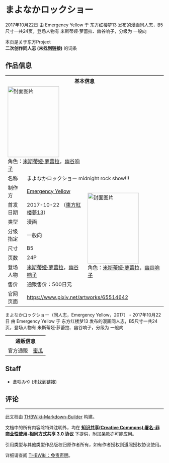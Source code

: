 # まよなかロックショー

<!-- source html: G:\repos\THBWiki-Markdown-Builder\THBWikiMarkdown\Temp\main\b\ba\ns0%3A%E3%81%BE%E3%82%88%E3%81%AA%E3%81%8B%E3%83%AD%E3%83%83%E3%82%AF%E3%82%B7%E3%83%A7%E3%83%BC.html -->

2017年10月22日 由 Emergency Yellow 于 东方红楼梦13 发布的漫画同人志，B5尺寸一共24页，登场人物有 米斯蒂娅·萝蕾拉、幽谷响子，分级为 一般向

本页是关于东方Project  
 **二次创作同人志 (未找到链接)** 的词条

## 作品信息

<table><tbody><tr><th colspan="3">基本信息</th></tr><tr><td class="cover-artwork-mobile" colspan="2"><a href="./文件-まよなかロックショー封面.jpg.md" class="image" title="封面图片"><img alt="封面图片" src="https://upload.thwiki.cc/thumb/4/40/%E3%81%BE%E3%82%88%E3%81%AA%E3%81%8B%E3%83%AD%E3%83%83%E3%82%AF%E3%82%B7%E3%83%A7%E3%83%BC%E5%B0%81%E9%9D%A2.jpg/163px-%E3%81%BE%E3%82%88%E3%81%AA%E3%81%8B%E3%83%AD%E3%83%83%E3%82%AF%E3%82%B7%E3%83%A7%E3%83%BC%E5%B0%81%E9%9D%A2.jpg" decoding="async" loading="lazy" width="163" height="224" srcset="https://upload.thwiki.cc/thumb/4/40/%E3%81%BE%E3%82%88%E3%81%AA%E3%81%8B%E3%83%AD%E3%83%83%E3%82%AF%E3%82%B7%E3%83%A7%E3%83%BC%E5%B0%81%E9%9D%A2.jpg/245px-%E3%81%BE%E3%82%88%E3%81%AA%E3%81%8B%E3%83%AD%E3%83%83%E3%82%AF%E3%82%B7%E3%83%A7%E3%83%BC%E5%B0%81%E9%9D%A2.jpg 1.5x, https://upload.thwiki.cc/thumb/4/40/%E3%81%BE%E3%82%88%E3%81%AA%E3%81%8B%E3%83%AD%E3%83%83%E3%82%AF%E3%82%B7%E3%83%A7%E3%83%BC%E5%B0%81%E9%9D%A2.jpg/326px-%E3%81%BE%E3%82%88%E3%81%AA%E3%81%8B%E3%83%AD%E3%83%83%E3%82%AF%E3%82%B7%E3%83%A7%E3%83%BC%E5%B0%81%E9%9D%A2.jpg 2x" data-file-width="328" data-file-height="450"></a><div class="cover-char">角色：<a href="./米斯蒂娅·萝蕾拉.md" title="米斯蒂娅·萝蕾拉">米斯蒂娅·萝蕾拉</a>，<a href="./幽谷响子.md" title="幽谷响子">幽谷响子</a></div></td>
</tr><tr><td class="label">名称</td><td colspan="2"> まよなかロックショー midnight rock show!!! </td></tr><tr><td class="label">制作方</td><td><a href="./Emergency_Yellow.md" title="Emergency Yellow">Emergency Yellow</a></td><td class="cover-artwork" rowspan="8" style="min-width:224px;"><a href="./文件-まよなかロックショー封面.jpg.md" class="image" title="封面图片"><img alt="封面图片" src="https://upload.thwiki.cc/thumb/4/40/%E3%81%BE%E3%82%88%E3%81%AA%E3%81%8B%E3%83%AD%E3%83%83%E3%82%AF%E3%82%B7%E3%83%A7%E3%83%BC%E5%B0%81%E9%9D%A2.jpg/163px-%E3%81%BE%E3%82%88%E3%81%AA%E3%81%8B%E3%83%AD%E3%83%83%E3%82%AF%E3%82%B7%E3%83%A7%E3%83%BC%E5%B0%81%E9%9D%A2.jpg" decoding="async" loading="lazy" width="163" height="224" srcset="https://upload.thwiki.cc/thumb/4/40/%E3%81%BE%E3%82%88%E3%81%AA%E3%81%8B%E3%83%AD%E3%83%83%E3%82%AF%E3%82%B7%E3%83%A7%E3%83%BC%E5%B0%81%E9%9D%A2.jpg/245px-%E3%81%BE%E3%82%88%E3%81%AA%E3%81%8B%E3%83%AD%E3%83%83%E3%82%AF%E3%82%B7%E3%83%A7%E3%83%BC%E5%B0%81%E9%9D%A2.jpg 1.5x, https://upload.thwiki.cc/thumb/4/40/%E3%81%BE%E3%82%88%E3%81%AA%E3%81%8B%E3%83%AD%E3%83%83%E3%82%AF%E3%82%B7%E3%83%A7%E3%83%BC%E5%B0%81%E9%9D%A2.jpg/326px-%E3%81%BE%E3%82%88%E3%81%AA%E3%81%8B%E3%83%AD%E3%83%83%E3%82%AF%E3%82%B7%E3%83%A7%E3%83%BC%E5%B0%81%E9%9D%A2.jpg 2x" data-file-width="328" data-file-height="450"></a><div class="cover-char">角色：<a href="./米斯蒂娅·萝蕾拉.md" title="米斯蒂娅·萝蕾拉">米斯蒂娅·萝蕾拉</a>，<a href="./幽谷响子.md" title="幽谷响子">幽谷响子</a></div></td>
</tr><tr><td class="label">首发日期</td><td>2017-10-22&#160;（<a href="/展会作品列表?e=%E4%B8%9C%E6%96%B9%E7%BA%A2%E6%A5%BC%E6%A2%A6%2313">東方紅楼夢13</a>）</td></tr><tr><td class="label">类型</td><td>漫画</td></tr><tr><td class="label">分级指定</td><td>一般向</td></tr><tr><td class="label">尺寸</td><td>B5</td></tr><tr><td class="label">页数</td><td>24P</td></tr><tr><td class="label">登场人物</td><td><a href="./米斯蒂娅·萝蕾拉.md" title="米斯蒂娅·萝蕾拉">米斯蒂娅·萝蕾拉</a>，<a href="./幽谷响子.md" title="幽谷响子">幽谷响子</a></td></tr><tr><td class="label">售价</td><td>通贩售价：500日元</td></tr>
<tr><td class="label">官网页面</td><td colspan="2"><a rel="nofollow" class="external free" href="https://www.pixiv.net/artworks/65514642">https://www.pixiv.net/artworks/65514642</a></td></tr></tbody></table>

まよなかロックショー（同人志，Emergency Yellow，2017） - 2017年10月22日 由 Emergency Yellow 于 东方红楼梦13 发布的漫画同人志，B5尺寸一共24页，登场人物有 米斯蒂娅·萝蕾拉、幽谷响子，分级为 一般向

<table><tbody><tr><th colspan="3">通贩信息</th></tr><tr><td class="label">官方通贩</td><td colspan="2"><a rel="nofollow" class="external text" href="https://www.melonbooks.co.jp/detail/detail.php?product_id=291153">蜜瓜</a></td></tr></tbody></table>



## Staff
- 倉咲みや (未找到链接)


## 评论




---

此文档由 [THBWiki-Markdown-Builder](https://github.com/Delsin-Yu/THBWiki-Markdown-Builder) 构建。

文档中的所有内容除特殊注明外，均在 [**知识共享(Creative Commons) 署名-非商业性使用-相同方式共享 3.0 协议**](https://creativecommons.org/licenses/by-sa/3.0/deed.zh-hans) 下提供，附加条款亦可能应用。

引用类型与其他类型作品版权归原作者所有，如有作者授权则遵照授权协议使用。

详细请查阅 [THBWiki：免责声明](https://thbwiki.cc/THBWiki:%E5%85%8D%E8%B4%A3%E5%A3%B0%E6%98%8E)。

